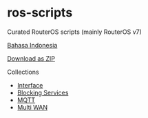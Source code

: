 # ros-scripts

Curated RouterOS scripts (mainly RouterOS v7)

[Bahasa Indonesia](/README.ID.md)

[Download as ZIP](https://github.com/hexatester/ros-scripts/archive/refs/heads/main.zip)

Collections

- [Interface](/interface/README.md)
- [Blocking Services](/blocking/README.md)
- [MQTT](/mqtt/README.md)
- [Multi WAN](/multi-wan/README.md)
